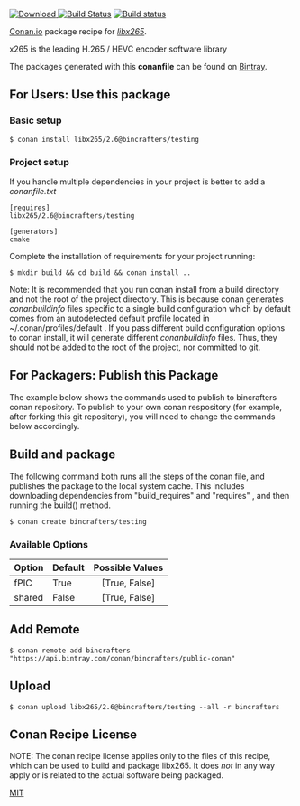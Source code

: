 [![Download](https://api.bintray.com/packages/bincrafters/public-conan/libx265%3Abincrafters/images/download.svg) ](https://bintray.com/bincrafters/public-conan/libx265%3Abincrafters/_latestVersion)
[![Build Status](https://travis-ci.org/bincrafters/conan-libx265.svg?branch=testing%2F2.6)](https://travis-ci.org/bincrafters/conan-libx265)
[![Build status](https://ci.appveyor.com/api/projects/status/github/bincrafters/conan-libx265?branch=testing%2F2.6&svg=true)](https://ci.appveyor.com/project/bincrafters/conan-libx265)

[Conan.io](https://conan.io) package recipe for [*libx265*](http://x265.org).

x265 is the leading H.265 / HEVC encoder software library

The packages generated with this **conanfile** can be found on [Bintray](https://bintray.com/bincrafters/public-conan/libx265%3Abincrafters).

## For Users: Use this package

### Basic setup

    $ conan install libx265/2.6@bincrafters/testing

### Project setup

If you handle multiple dependencies in your project is better to add a *conanfile.txt*

    [requires]
    libx265/2.6@bincrafters/testing

    [generators]
    cmake

Complete the installation of requirements for your project running:

    $ mkdir build && cd build && conan install ..

Note: It is recommended that you run conan install from a build directory and not the root of the project directory.  This is because conan generates *conanbuildinfo* files specific to a single build configuration which by default comes from an autodetected default profile located in ~/.conan/profiles/default .  If you pass different build configuration options to conan install, it will generate different *conanbuildinfo* files.  Thus, they should not be added to the root of the project, nor committed to git.

## For Packagers: Publish this Package

The example below shows the commands used to publish to bincrafters conan repository. To publish to your own conan respository (for example, after forking this git repository), you will need to change the commands below accordingly.

## Build and package

The following command both runs all the steps of the conan file, and publishes the package to the local system cache.  This includes downloading dependencies from "build_requires" and "requires" , and then running the build() method.

    $ conan create bincrafters/testing


### Available Options
| Option        | Default | Possible Values  |
| ------------- |:----------------- |:------------:|
| fPIC      | True |  [True, False] |
| shared      | False |  [True, False] |

## Add Remote

    $ conan remote add bincrafters "https://api.bintray.com/conan/bincrafters/public-conan"

## Upload

    $ conan upload libx265/2.6@bincrafters/testing --all -r bincrafters


## Conan Recipe License

NOTE: The conan recipe license applies only to the files of this recipe, which can be used to build and package libx265.
It does *not* in any way apply or is related to the actual software being packaged.

[MIT](https://github.com/bincrafters/conan-libx265.git/blob/testing/2.6/LICENSE.md)
